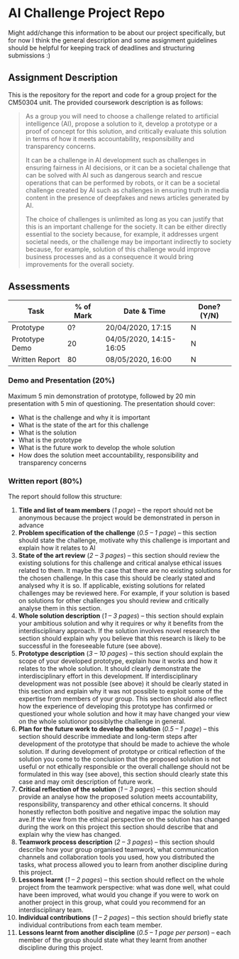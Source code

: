 # AI Challenge Project Repo

Might add/change this information to be about our project specifically, but for now I think the general description and some assignment guidelines should be helpful for keeping track of deadlines and structuring submissions :)

## Assignment Description
This is the repository for the report and code for a group project for the CM50304 unit. The provided coursework description is as follows:

> As  a  group  you  will  need  to  choose  a  challenge related  to  artificial  intelligence  (AI), propose  a  solution  to  it, develop  a  prototype  or  a  proof  of  concept for  this  solution,  and  critically evaluate  this  solution  in  terms  of  how  it  meets  accountability,  responsibility  and  transparency concerns. 
>
> It can be a challenge in AI development such as challenges in ensuring fairness in AI decisions, or it can be a societal challenge that can be solved with AI such as dangerous search and rescue operations that can be performed by robots, or it can be a societal challenge created by AI such as challenges in ensuring truth in media content in the presence of deepfakes and news articles generated by AI.
>
> The choice of challenges is unlimited as long as you can justify that this is an important challenge for the society. It can be either directly essential to the society because, for example, it addresses urgent societal needs, or the challenge may be important indirectly to society because, for example, solution of this challenge would improve business processes and as a consequence it would bring improvements for the overall society.

## Assessments
|Task          |% of Mark | Date & Time           |Done? (Y/N)| 
|--------------|----------|-----------------------|-----------|
|Prototype     |0?        |20/04/2020, 17:15      |N          |
|Prototype Demo|20        |04/05/2020, 14:15-16:05|N          | 
|Written Report|80        |08/05/2020, 16:00      |N          | 

### Demo and Presentation (20%)
Maximum 5 min demonstration of prototype, followed by 20 min presentation with 5 min of questioning. The presentation should cover:
* What is the challenge and why it is important
* What is the state of the art for this challenge
* What is the solution
* What is the prototype
* What is the future work to develop the whole solution
* How does the solution meet accountability, responsibility and transparency concerns

### Written report (80%)
The report should follow this structure:
1. **Title and list of team members** (*1 page*) – the report should not be anonymous because the project would be demonstrated in person in advance
2. **Problem specification of the challenge** (*0.5 – 1 page*) – this section should state the challenge, motivate why this challenge is important and explain how it relates to AI
3. **State of the art review** (*2 – 3 pages*) – this section should review the existing solutions for this challenge and critical analyse ethical issues related to them. It maybe the case that there are no existing solutions for the  chosen challenge. In this case this should be clearly stated and analysed why it is so. If applicable, existing solutions for related challenges may be reviewed here. For example, if your solution is based on solutions for other challenges you  should review and critically analyse them in this section.
4. **Whole solution description** (*1 – 3 pages*) – this section should explain your ambitious solution and why it requires or why it benefits from the interdisciplinary approach. If the solution involves novel research the section should explain why you believe that this research is likely to be successful in the foreseeable future (see above).
5. **Prototype description** (*3 – 10 pages*) – this section should explain the scope of your developed prototype, explain how it  works and how it relates to the whole solution. It should clearly demonstrate the interdisciplinary effort in this development. If interdisciplinary development was not possible (see above) it should be clearly stated in this section and explain why it was not possible to exploit some of the expertise from members of your group. This section should also reflect how the experience of  developing this prototype has confirmed or questioned your whole solution and how it may have changed your view on the whole solutionor possiblythe challenge in general.
6. **Plan for the future work to develop the solution** (*0.5 – 1 page*) – this section should describe immediate and long-term steps after development of the prototype that should be made to achieve  the  whole  solution. If during development of prototype or  critical  reflection  of  the solution you come to the conclusion that the proposed solution is not useful or not ethically responsible or the overall challenge should not  be formulated in this way (see  above), this section should clearly state this case and may omit description of future work.
7. **Critical reflection of the solution** (*1 – 3 pages*) – this section should provide an analyse how the proposed solution  meets  accountability,  responsibility,  transparency  and  other  ethical concerns. It should honestly reflecton both positive and  negative impac  the solution may ave.If the view from the ethical perspective on the solution has changed during the work on this project this section should describe that and explain why the view has changed.
8. **Teamwork  process  description**  (*2 – 3  pages*) – this section should  describe how your group organised teamwork, what communication channels and collaboration tools you used, how you distributed the tasks, what process allowed you to learn from another discipline during this project.
9. **Lessons learnt**  (*1 – 2 pages*) – this section should reflect on the whole project from the teamwork perspective: what was done well, what could have been improved, what would you change if you were to work on another project in this group, what could you recommend for an interdisciplinary team.
10. **Individual   contributions**   (*1 – 2 pages*) – this section should briefly state individual contributions from each team member.
11. **Lessons learnt from another discipline** (*0.5 – 1 page per person*) – each member of the group should state what they learnt from another discipline during this project.

